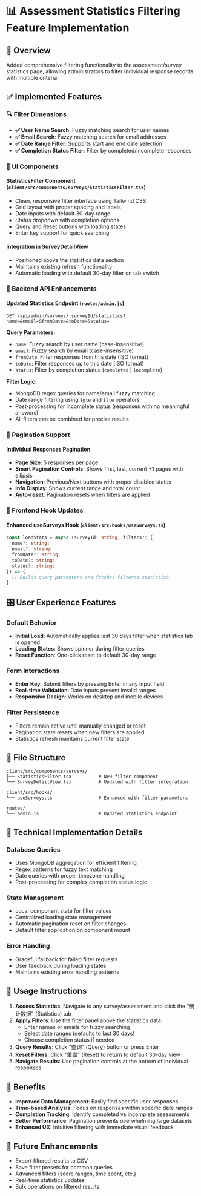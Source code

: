 # 📊 Assessment Statistics Filtering Feature Implementation

## 🎯 Overview

Added comprehensive filtering functionality to the assessment/survey statistics page, allowing administrators to filter individual response records with multiple criteria.

## ✅ Implemented Features

### 🔍 Filter Dimensions

- **✅ User Name Search**: Fuzzy matching search for user names
- **✅ Email Search**: Fuzzy matching search for email addresses  
- **✅ Date Range Filter**: Supports start and end date selection
- **✅ Completion Status Filter**: Filter by completed/incomplete responses

### 🎨 UI Components

#### StatisticsFilter Component (`client/src/components/surveys/StatisticsFilter.tsx`)
- Clean, responsive filter interface using Tailwind CSS
- Grid layout with proper spacing and labels
- Date inputs with default 30-day range
- Status dropdown with completion options
- Query and Reset buttons with loading states
- Enter key support for quick searching

#### Integration in SurveyDetailView
- Positioned above the statistics data section
- Maintains existing refresh functionality
- Automatic loading with default 30-day filter on tab switch

### 🔧 Backend API Enhancements

#### Updated Statistics Endpoint (`routes/admin.js`)
```
GET /api/admin/surveys/:surveyId/statistics?name=&email=&fromDate=&toDate=&status=
```

**Query Parameters:**
- `name`: Fuzzy search by user name (case-insensitive)
- `email`: Fuzzy search by email (case-insensitive) 
- `fromDate`: Filter responses from this date (ISO format)
- `toDate`: Filter responses up to this date (ISO format)
- `status`: Filter by completion status (`completed` | `incomplete`)

**Filter Logic:**
- MongoDB regex queries for name/email fuzzy matching
- Date range filtering using `$gte` and `$lte` operators
- Post-processing for incomplete status (responses with no meaningful answers)
- All filters can be combined for precise results

### 📄 Pagination Support

#### Individual Responses Pagination
- **Page Size**: 5 responses per page
- **Smart Pagination Controls**: Shows first, last, current ±1 pages with ellipsis
- **Navigation**: Previous/Next buttons with proper disabled states
- **Info Display**: Shows current range and total count
- **Auto-reset**: Pagination resets when filters are applied

### 🔄 Frontend Hook Updates

#### Enhanced useSurveys Hook (`client/src/hooks/useSurveys.ts`)
```typescript
const loadStats = async (surveyId: string, filters?: {
  name?: string;
  email?: string; 
  fromDate?: string;
  toDate?: string;
  status?: string;
}) => {
  // Builds query parameters and fetches filtered statistics
}
```

## 🎛️ User Experience Features

### Default Behavior
- **Initial Load**: Automatically applies last 30 days filter when statistics tab is opened
- **Loading States**: Shows spinner during filter queries
- **Reset Function**: One-click reset to default 30-day range

### Form Interactions
- **Enter Key**: Submit filters by pressing Enter in any input field
- **Real-time Validation**: Date inputs prevent invalid ranges
- **Responsive Design**: Works on desktop and mobile devices

### Filter Persistence
- Filters remain active until manually changed or reset
- Pagination state resets when new filters are applied
- Statistics refresh maintains current filter state

## 📁 File Structure

```
client/src/components/surveys/
├── StatisticsFilter.tsx          # New filter component
└── SurveyDetailView.tsx          # Updated with filter integration

client/src/hooks/
└── useSurveys.ts                 # Enhanced with filter parameters

routes/
└── admin.js                      # Updated statistics endpoint
```

## 🔧 Technical Implementation Details

### Database Queries
- Uses MongoDB aggregation for efficient filtering
- Regex patterns for fuzzy text matching
- Date queries with proper timezone handling
- Post-processing for complex completion status logic

### State Management
- Local component state for filter values
- Centralized loading state management
- Automatic pagination reset on filter changes
- Default filter application on component mount

### Error Handling
- Graceful fallback for failed filter requests
- User feedback during loading states
- Maintains existing error handling patterns

## 🚀 Usage Instructions

1. **Access Statistics**: Navigate to any survey/assessment and click the "统计数据" (Statistics) tab
2. **Apply Filters**: Use the filter panel above the statistics data:
   - Enter names or emails for fuzzy searching
   - Select date ranges (defaults to last 30 days)
   - Choose completion status if needed
3. **Query Results**: Click "查询" (Query) button or press Enter
4. **Reset Filters**: Click "重置" (Reset) to return to default 30-day view
5. **Navigate Results**: Use pagination controls at the bottom of individual responses

## 🎯 Benefits

- **Improved Data Management**: Easily find specific user responses
- **Time-based Analysis**: Focus on responses within specific date ranges  
- **Completion Tracking**: Identify completed vs incomplete assessments
- **Better Performance**: Pagination prevents overwhelming large datasets
- **Enhanced UX**: Intuitive filtering with immediate visual feedback

## 🔮 Future Enhancements

- Export filtered results to CSV
- Save filter presets for common queries
- Advanced filters (score ranges, time spent, etc.)
- Real-time statistics updates
- Bulk operations on filtered results